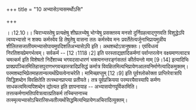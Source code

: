 +++
title = "10 अभ्यासेऽप्यसमर्थोऽसि"

+++
  
  
।।12.10।। चिराभ्यस्तेषु प्रत्यक्षेषु शीघ्रलभ्येषु भोग्येषु प्रसक्तस्य
मनसो दुर्निग्रहत्वाद्गुणवति विशुद्धेऽपि त्वय्यभ्यासो न शक्यः कर्मस्वेव
हि तेषुतेषु वासना ततः कर्मस्वेव मनः प्रवर्तेतेत्यर्जुनाभिप्रायमुन्नीय
शीलितसजातीयमभ्यासोपायमुपदिशतिअभ्यासेऽपि इति। अथशब्दोऽत्रानुषक्तः।
एवंविधत्वं निरतिशयप्रेमगर्भत्वम्। सर्वकर्म -- \[12।1118।2\] इति
परस्ताद्यज्ञादिकर्मणां पर्वान्तरत्वेन वक्ष्यमाणत्वादत्र चमत्कर्म इति
विशेषतो निर्देशाच्च भगवदसाधारणं भक्त्यनन्तरङ्गंसततं कीर्तयन्तो माम्
\[9।14\] इत्यादिभिः प्राक्प्रपञ्चितमितिहासपुराणभगवच्छास्त्रादिप्रसिद्धं
कर्मात्र विवक्षितमित्यभिप्रायेणआलयनिर्माणेत्यादिकमुक्तम्।
परमशब्दाभिप्रेतमाहतान्यत्यर्थप्रियत्वेनाचरेति। मामिच्छाप्तुम् \[12।9\]
इति पूर्वश्लोकोक्ता प्राप्तिरेवात्रापि सिद्धिशब्देन विवक्षितेति
तत्स्थानप्राप्त्या प्रतीयते। तत्र पूर्वप्रक्रियया परम्परयैवास्यापि
कर्मणः साधकत्वमित्यपिशब्देन द्योत्यत इति ज्ञापनायाह --
अभ्यासयोगपूर्विकामिति। तत्तत्कर्मणामतिपवित्रत्वात्प्रतिकर्म
तच्चिन्तनाच्च
तत्स्मृत्यभ्यासोऽचिरात्सिध्यतीत्यर्थसिद्धमित्यभिप्रायेणअचिरादित्युक्तम्।  
  
